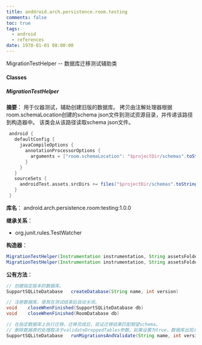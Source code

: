 ```yaml
---
title: anddroid.arch.persistence.room.testing
comments: false
toc: true
tags:
  - android
  - references
date: 1970-01-01 08:00:00
---
```


MigrationTestHelper -- 数据库迁移测试辅助类

<!-- more -->
#### Classes
##### MigrationTestHelper
**摘要**：
用于仪器测试，辅助创建旧版的数据库。
拷贝由注解处理器根据room.schemaLocation创建的schema json文件到测试资源目录，并传递该路径到构造器中。
该类会从该路径读取schema json文件。
``` gradle
 android {
   defaultConfig {
     javaCompileOptions {
       annotationProcessorOptions {
         arguments = ["room.schemaLocation": "$projectDir/schemas".toString()]
       }
     }
   }
   sourceSets {
     androidTest.assets.srcDirs += files("$projectDir/schemas".toString())
   }
 }
```

**库名**：
android.arch.persistence.room:testing:1.0.0

**继承关系**：
*	org.junit.rules.TestWatcher

**构造器**：
``` java
MigrationTestHelper(Instrumentation instrumentation, String assetsFolder)
MigrationTestHelper(Instrumentation instrumentation, String assetsFolder, SupportSQLiteOpenHelper.Factory openFactory)
```

**公有方法**：
``` java
// 创建指定版本的数据库。
SupportSQLiteDatabase	createDatabase(String name, int version)

// 注册数据库，使其在测试结束后自动关闭。
void	closeWhenFinished(SupportSQLiteDatabase db)
void	closeWhenFinished(RoomDatabase db)

// 在指定数据库上执行迁移。迁移完成后，验证迁移结果匹配期望schema。
// 删除数据表的处理取决于validateDroppedTables参数。如果设置为true，数据库出现未知表时，验证失败。
SupportSQLiteDatabase	runMigrationsAndValidate(String name, int version, boolean validateDroppedTables, Migration... migrations)
```

